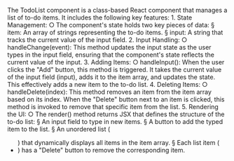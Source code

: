 
The TodoList component is a class-based React component that manages a list of to-do items. It includes the following key features:
	1. State Management:
		○ The component's state holds two key pieces of data:
			§ item: An array of strings representing the to-do items.
			§ input: A string that tracks the current value of the input field.
	2. Input Handling:
		○ handleChange(event): This method updates the input state as the user types in the input field, ensuring that the component's state reflects the current value of the input.
	3. Adding Items:
		○ handleInput(): When the user clicks the "Add" button, this method is triggered. It takes the current value of the input field (input), adds it to the item array, and updates the state. This effectively adds a new item to the to-do list.
	4. Deleting Items:
		○ handleDelete(index): This method removes an item from the item array based on its index. When the "Delete" button next to an item is clicked, this method is invoked to remove that specific item from the list.
	5. Rendering the UI:
		○ The render() method returns JSX that defines the structure of the to-do list:
			§ An input field to type in new items.
			§ A button to add the typed item to the list.
			§ An unordered list (<ul>) that dynamically displays all items in the item array.
			§ Each list item (<li>) has a "Delete" button to remove the corresponding item.

